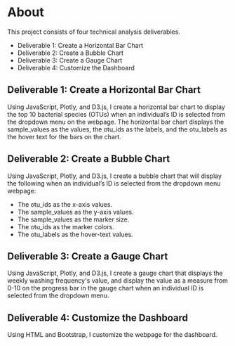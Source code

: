 # About

This project consists of four technical analysis deliverables.

- Deliverable 1: Create a Horizontal Bar Chart
- Deliverable 2: Create a Bubble Chart
- Deliverable 3: Create a Gauge Chart
- Deliverable 4: Customize the Dashboard

## Deliverable 1: Create a Horizontal Bar Chart

Using JavaScript, Plotly, and D3.js, I create a horizontal bar chart to display the top 10 bacterial species (OTUs) when an individual’s ID is selected from the dropdown menu on the webpage. The horizontal bar chart displays the sample_values as the values, the otu_ids as the labels, and the otu_labels as the hover text for the bars on the chart.

## Deliverable 2: Create a Bubble Chart

Using JavaScript, Plotly, and D3.js, I create a bubble chart that will display the following when an individual’s ID is selected from the dropdown menu webpage:

- The otu_ids as the x-axis values.
- The sample_values as the y-axis values.
- The sample_values as the marker size.
- The otu_ids as the marker colors.
- The otu_labels as the hover-text values.

## Deliverable 3: Create a Gauge Chart

Using JavaScript, Plotly, and D3.js, I create a gauge chart that displays the weekly washing frequency's value, and display the value as a measure from 0-10 on the progress bar in the gauge chart when an individual ID is selected from the dropdown menu.

## Deliverable 4: Customize the Dashboard

Using HTML and Bootstrap, I customize the webpage for the dashboard.
